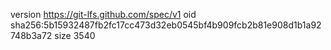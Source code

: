 version https://git-lfs.github.com/spec/v1
oid sha256:5b15932487fb2fc17cc473d32eb0545bf4b909fcb2b81e908d1b1a92748b3a72
size 3540
